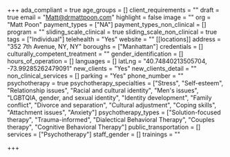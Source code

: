 +++
ada_compliant = true
age_groups = []
client_requirements = ""
draft = true
email = "Matt@drmattpoon.com"
highlight = false
image = ""
org = "Matt Poon"
payment_types = ["NA"]
payment_types_non_clinical = []
program = ""
sliding_scale_clinical = true
sliding_scale_non_clinical = true
tags = ["Individual"]
telehealth = "Yes"
website = ""
[[locations]]
address = "352 7th Avenue, NY, NY"
boroughs = ["Manhattan"]
credentials = []
culturally_competent_treatment = ""
gender_identification = []
hours_of_operation = []
languages = []
latLng = "40.74840213505704, -73.99285262479091"
new_clients = "Yes"
new_clients_detail = ""
non_clinical_services = []
parking = "Yes"
phone_number = ""
psychotherapy = true
psychotherapy_specialties = ["Stress", "Self-esteem", "Relationship issues", "Racial and cultural identity", "Men's issues", "LGBTQIA, gender, and sexual identity", "Identity development", "Family conflict", "Divorce and separation", "Cultural adjustment", "Coping skills", "Attachment issues", "Anxiety"]
psychotherapy_types = ["Solution-focused therapy", "Trauma-informed", "Dialectical Behavioral Therapy", "Couples therapy", "Cognitive Behavioral Therapy"]
public_transportation = []
services = ["Psychotherapy"]
staff_gender = []
trainings = ""

+++
